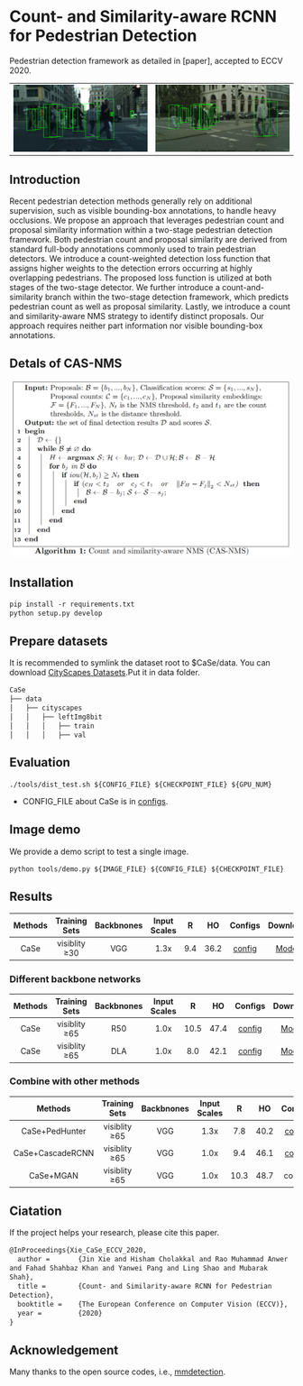 # Count- and Similarity-aware RCNN for Pedestrian Detection
Pedestrian detection framework as detailed in [paper], accepted to ECCV 2020.

<table>
    <tr>
        <td ><center><img src="pics/vis1.png"></center></td>
        <td ><center><img src="pics/vis2.png"></center></td>
    </tr>
</table>

## Introduction
Recent pedestrian detection methods generally rely on additional supervision, such as visible bounding-box annotations, to handle heavy occlusions. We propose an approach that leverages pedestrian count and proposal similarity information within a two-stage pedestrian detection framework. Both pedestrian count and proposal similarity are derived from standard full-body annotations commonly used to train pedestrian detectors. We introduce a count-weighted detection loss function that assigns higher weights to the detection errors occurring at highly overlapping pedestrians. The proposed loss function is utilized at both stages of the two-stage detector. We further introduce a count-and-similarity branch within the two-stage detection framework, which predicts pedestrian count as well as proposal similarity. Lastly, we introduce a count and similarity-aware NMS strategy to identify distinct proposals. Our approach requires neither part information nor visible bounding-box annotations. 


## Detals of CAS-NMS
<div align="center">
  <img src="pics/cas-nms.png" width="500px" />
</div>

## Installation
```
pip install -r requirements.txt
python setup.py develop
```

## Prepare datasets
It is recommended to symlink the dataset root to $CaSe/data.
You can download [CityScapes Datasets](https://www.cityscapes-dataset.com/).Put it in data folder.

```
CaSe
├── data
│   ├── cityscapes
│   │   ├── leftImg8bit
│   │   │   ├── train
│   │   │   ├── val
```

##  Evaluation
```shell
./tools/dist_test.sh ${CONFIG_FILE} ${CHECKPOINT_FILE} ${GPU_NUM}
```
- CONFIG_FILE about CaSe is in [configs](configs).

##  Image demo
We provide a demo script to test a single image.

```shell
python tools/demo.py ${IMAGE_FILE} ${CONFIG_FILE} ${CHECKPOINT_FILE}
```

## Results
Methods |Training Sets|Backbnones|Input Scales| R        | HO     | Configs|                                                            Download                                                              |
|:-----------------: |:-----------:|:--------:| :----:     |:-------:| :----: | :------------------------------------: | :---------------------------------------------------------------------------------------------------------------------------------------------------------------------: |
CaSe                 |visiblity ≥30| VGG      |  1.3x      | 9.4     |36.2    |[config](configs/case_vgg_13x.py)       | [Model](https://drive.google.com/file/d/1MdKHM-XkJ5WRF46wsoD9fuU22UrYWkg3/view?usp=sharing)|

### Different backbone networks
Methods |Training Sets|Backbnones|Input Scales| R        | HO     | Configs|                                                            Download                                                              |
|:-----------------: |:-----------:|:--------:| :----:     |:-------:| :----: | :------------------------------------: | :---------------------------------------------------------------------------------------------------------------------------------------------------------------------: |
CaSe                 |visiblity ≥65| R50      |  1.0x      | 10.5    |47.4    |[config](configs/case_r50_10x.py)       | [Model](https://drive.google.com/file/d/18BdHfGyXWmSkHMdDwux_BZSVIW_33dJD/view?usp=sharing)|
CaSe                 |visiblity ≥65| DLA      |  1.0x      | 8.0     |42.1    |[config](configs/case_dla_10x.py)       | [Model](https://drive.google.com/file/d/18nP8zVb5n8AXOC-OuU8pWi9CfDP5euMm/view?usp=sharing)|

### Combine with other methods
Methods              |Training Sets|Backbnones|Input Scales| R       | HO     | Configs                                |                                                            Download                                                              |
|:-----------------: |:-----------:|:--------:| :----:     |:-------:| :----: | :------------------------------------: | :---------------------------------------------------------------------------------------------------------------------------------------------------------------------: |
CaSe+PedHunter       |visiblity ≥65| VGG      |  1.3x      | 7.8     |40.2    |[config](configs/case_pedhunter_13x.py) | [Model](https://drive.google.com/file/d/1JURDvAWbLeDPYjajYB9BAlhBROT7Fdmo/view?usp=sharing)|
CaSe+CascadeRCNN     |visiblity ≥65| VGG      |  1.0x      | 9.4     |46.1    |[config](configs/case_cascadercnn_10x.py) | [Model](https://drive.google.com/file/d/1TYTnuff_744YaeyauYyBCoP9PE3wy2Fd/view?usp=sharing)|
CaSe+MGAN            |visiblity ≥65| VGG      |  1.0x      | 10.3    |48.7    |confiig| Model|


## Ciatation
If the project helps your research, please cite this paper.

```
@InProceedings{Xie_CaSe_ECCV_2020,
  author =       {Jin Xie and Hisham Cholakkal and Rao Muhammad Anwer and Fahad Shahbaz Khan and Yanwei Pang and Ling Shao and Mubarak Shah},
  title =        {Count- and Similarity-aware RCNN for Pedestrian Detection},
  booktitle =    {The European Conference on Computer Vision (ECCV)},
  year =         {2020}
}
```

## Acknowledgement
Many thanks to the open source codes, i.e., [mmdetection](https://github.com/open-mmlab/mmdetection).